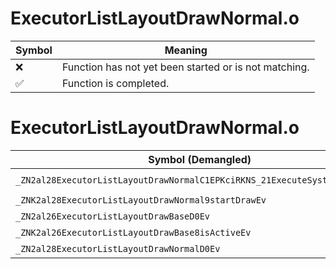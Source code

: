 # ExecutorListLayoutDrawNormal.o
| Symbol | Meaning 
| ------------- | ------------- 
| :x: | Function has not yet been started or is not matching. 
| :white_check_mark: | Function is completed. 


# ExecutorListLayoutDrawNormal.o
| Symbol (Demangled) | Symbol (Mangled) | Decompiled? |
| ------------- |  ------------- | ------------- |
| `_ZN2al28ExecutorListLayoutDrawNormalC1EPKciRKNS_21ExecuteSystemInitInfoE` | `al::ExecutorListLayoutDrawNormal::ExecutorListLayoutDrawNormal(char const*,int,al::ExecuteSystemInitInfo const&)` | :white_check_mark: |
| `_ZNK2al28ExecutorListLayoutDrawNormal9startDrawEv` | `al::ExecutorListLayoutDrawNormal::startDraw(void)const` | :white_check_mark: |
| `_ZN2al26ExecutorListLayoutDrawBaseD0Ev` | `al::ExecutorListLayoutDrawBase::~ExecutorListLayoutDrawBase()` | :white_check_mark: |
| `_ZNK2al26ExecutorListLayoutDrawBase8isActiveEv` | `al::ExecutorListLayoutDrawBase::isActive(void)const` | :white_check_mark: |
| `_ZN2al28ExecutorListLayoutDrawNormalD0Ev` | `al::ExecutorListLayoutDrawNormal::~ExecutorListLayoutDrawNormal()` | :white_check_mark: |
